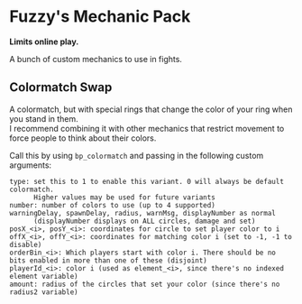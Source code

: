 # Fuzzy's Mechanic Pack

**Limits online play.**

A bunch of custom mechanics to use in fights.

## Colormatch Swap

A colormatch, but with special rings that change the color of your ring when you stand in them.  
I recommend combining it with other mechanics that restrict movement to force people to think about their colors.

Call this by using `bp_colormatch` and passing in the following custom arguments:

    type: set this to 1 to enable this variant. 0 will always be default colormatch.
          Higher values may be used for future variants
    number: number of colors to use (up to 4 supported)
    warningDelay, spawnDelay, radius, warnMsg, displayNumber as normal
          (displayNumber displays on ALL circles, damage and set)
    posX_<i>, posY_<i>: coordinates for circle to set player color to i
    offX_<i>, offY_<i>: coordinates for matching color i (set to -1, -1 to disable)
    orderBin_<i>: Which players start with color i. There should be no bits enabled in more than one of these (disjoint)
    playerId_<i>: color i (used as element_<i>, since there's no indexed element variable)
    amount: radius of the circles that set your color (since there's no radius2 variable)
